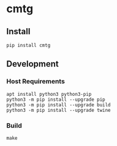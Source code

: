 # cmtg

## Install
```
pip install cmtg
```

## Development

### Host Requirements
```
apt install python3 python3-pip
python3 -m pip install --upgrade pip
python3 -m pip install --upgrade build
python3 -m pip install --upgrade twine
```

### Build
`make`

